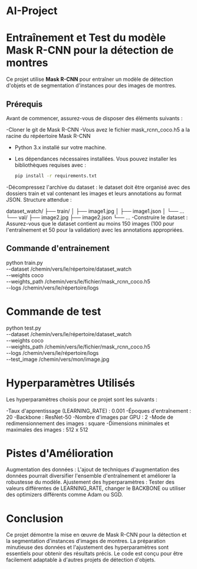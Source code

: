 # AI-Project

# Entraînement et Test du modèle Mask R-CNN pour la détection de montres

Ce projet utilise **Mask R-CNN** pour entraîner un modèle de détection d'objets et de segmentation d'instances pour des images de montres.

## Prérequis

Avant de commencer, assurez-vous de disposer des éléments suivants :

-Cloner le git de Mask R-CNN
-Vous avez le fichier mask_rcnn_coco.h5 a la racine du répéertoire Mask R-CNN
- Python 3.x installé sur votre machine.
- Les dépendances nécessaires installées. Vous pouvez installer les bibliothèques requises avec :

  ```bash
  pip install -r requirements.txt

-Décompressez l'archive du dataset : le dataset doit être organisé avec des dossiers train et val contenant les images et leurs annotations au format JSON.
Structure attendue :

dataset_watch/
├── train/
│   ├── image1.jpg
│   ├── image1.json
│   └── ...
└── val/
    ├── image2.jpg
    ├── image2.json
    └── ...
-Construire le dataset : Assurez-vous que le dataset contient au moins 150 images (100 pour l'entraînement et 50 pour la validation) avec les annotations appropriées.

## Commande d'entrainement 

python train.py \
    --dataset /chemin/vers/le/répertoire/dataset_watch \
    --weights coco \
    --weights_path /chemin/vers/le/fichier/mask_rcnn_coco.h5 \
    --logs /chemin/vers/le/répertoire/logs

# Commande de test 

python test.py \
    --dataset /chemin/vers/le/répertoire/dataset_watch \
    --weights coco \
    --weights_path /chemin/vers/le/fichier/mask_rcnn_coco.h5 \
    --logs /chemin/vers/le/répertoire/logs \
    --test_image /chemin/vers/mon/image.jpg

# Hyperparamètres Utilisés

Les hyperparamètres choisis pour ce projet sont les suivants :

-Taux d'apprentissage (LEARNING_RATE) : 0.001
-Époques d'entraînement : 20
-Backbone : ResNet-50
-Nombre d'images par GPU : 2
-Mode de redimensionnement des images : square
-Dimensions minimales et maximales des images : 512 x 512

# Pistes d'Amélioration
Augmentation des données : L'ajout de techniques d'augmentation des données pourrait diversifier l'ensemble d'entraînement et améliorer la robustesse du modèle.
Ajustement des hyperparamètres : Tester des valeurs différentes de LEARNING_RATE, changer le BACKBONE ou utiliser des optimizers différents comme Adam ou SGD.

# Conclusion

Ce projet démontre la mise en œuvre de Mask R-CNN pour la détection et la segmentation d'instances d'images de montres. La préparation minutieuse des données et l'ajustement des hyperparamètres sont essentiels pour obtenir des résultats précis. Le code est conçu pour être facilement adaptable à d'autres projets de détection d'objets.
